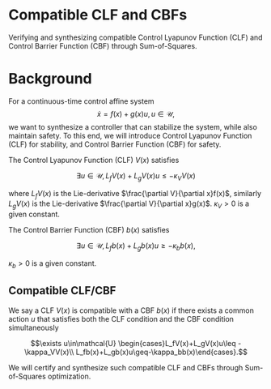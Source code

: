 # Compatible CLF and CBFs
Verifying and synthesizing compatible Control Lyapunov Function (CLF) and Control Barrier Function (CBF) through Sum-of-Squares.

# Background
For a continuous-time control affine system
$$\dot{x} = f(x) + g(x)u, u\in\mathcal{U},$$
we want to synthesize a controller that can stabilize the system, while also maintain safety. To this end, we will introduce Control Lyapunov Function (CLF) for stability, and Control Barrier Function (CBF) for safety.

The Control Lyapunov Function (CLF) $V(x)$ satisfies

$$ \exists u\in\mathcal{U}, L_f V(x) + L_g V(x)u \leq -\kappa_VV(x)$$

where $L_fV(x)$ is the Lie-derivative $\frac{\partial V}{\partial x}f(x)$, similarly $L_gV(x)$ is the Lie-derivative $\frac{\partial V}{\partial x}g(x)$. $\kappa_V>0$ is a given constant.

The Control Barrier Function (CBF) $b(x)$ satisfies

$$ \exists u \in\mathcal{U}, L_fb(x) + L_gb(x)u \geq -\kappa_bb(x),$$

$\kappa_b>0$ is a given constant.

## Compatible CLF/CBF
We say a CLF $V(x)$ is compatible with a CBF $b(x)$ if there exists a common action $u$ that satisfies both the CLF condition and the CBF condition simultaneously

$$\exists u\in\mathcal{U} \begin{cases}L_fV(x)+L_gV(x)u\leq -\kappa_VV(x)\\
 L_fb(x)+L_gb(x)u\geq-\kappa_bb(x)\end{cases}.$$

We will certify and synthesize such compatible CLF and CBFs through Sum-of-Squares optimization.
